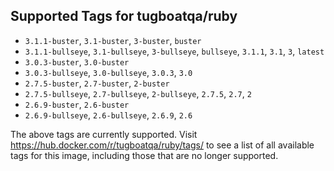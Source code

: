 ## Supported Tags for tugboatqa/ruby

* `3.1.1-buster`, `3.1-buster`, `3-buster`, `buster`
* `3.1.1-bullseye`, `3.1-bullseye`, `3-bullseye`, `bullseye`, `3.1.1`, `3.1`, `3`, `latest`
* `3.0.3-buster`, `3.0-buster`
* `3.0.3-bullseye`, `3.0-bullseye`, `3.0.3`, `3.0`
* `2.7.5-buster`, `2.7-buster`, `2-buster`
* `2.7.5-bullseye`, `2.7-bullseye`, `2-bullseye`, `2.7.5`, `2.7`, `2`
* `2.6.9-buster`, `2.6-buster`
* `2.6.9-bullseye`, `2.6-bullseye`, `2.6.9`, `2.6`

The above tags are currently supported. Visit https://hub.docker.com/r/tugboatqa/ruby/tags/ to see a list of all available tags for this image, including those that are no longer supported.
